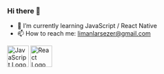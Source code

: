### Hi there 👋
- 🌱 I’m currently learning JavaScript / React Native
- 📫 How to reach me: limanlarsezer@gmail.com
<!--
**sezerlimanlar/sezerlimanlar** is a ✨ _special_ ✨ repository because its `README.md` (this file) appears on your GitHub profile.

Here are some ideas to get you started:

- 🔭 I’m currently working on ...
- 🌱 I’m currently learning ...
- 👯 I’m looking to collaborate on ...
- 🤔 I’m looking for help with ...
- 💬 Ask me about ...
- 📫 How to reach me: ...
- 😄 Pronouns: ...
- ⚡ Fun fact: ...
-->

<p align="left">
  <img src="https://upload.wikimedia.org/wikipedia/commons/6/6a/JavaScript-logo.png" height="50" alt="JavaScript Logo">
  <img src="https://upload.wikimedia.org/wikipedia/commons/thumb/a/a7/React-icon.svg/320px-React-icon.svg.png" height="50" alt="React Logo">
</p>
